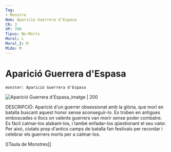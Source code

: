 ```yaml
---
Tag:
- Monstre
Nom: Aparició Guerrera d'Espasa
CR: 3
XP: 700
Tipus: No-Morts
Moral: L
Moral_2: M
Mida: M
---
```

# Aparició Guerrera d'Espasa

```statblock
monster: Aparició Guerrera d'Espasa
```

![Aparició Guerrera d'Espasa_imatge | 200](https://www.aidedd.org/dnd/images/sword-wraith.jpg)

DESCRIPCIÓ: 
Aparició d'un guerrer obsessionat amb la glòria, que morí en batalla buscant aquest honor sense aconseguir-lo. Es troben en antigues emboscades o llocs on valents guerrers van morir sense poder combatre. Es fàcil calmar-los alabant-los, i també enfadar-los qüestionant el seu valor. Per això, ciutats prop d'antics camps de batalla fan festivals per recordar i celebrar els guerrers morts per a calmar-los. 

[[Taula de Monstres]]
